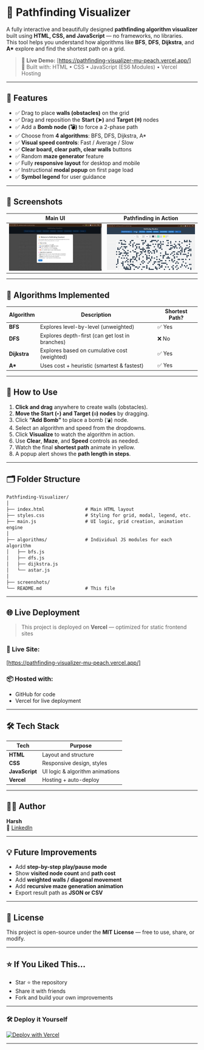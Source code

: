 
# 🧠 Pathfinding Visualizer

A fully interactive and beautifully designed **pathfinding algorithm visualizer** built using **HTML, CSS, and JavaScript** — no frameworks, no libraries.  
This tool helps you understand how algorithms like **BFS**, **DFS**, **Dijkstra**, and **A\*** explore and find the shortest path on a grid.

> 🔗 **Live Demo:** [https://pathfinding-visualizer-mu-peach.vercel.app/]  
> 🧰 Built with: HTML • CSS • JavaScript (ES6 Modules) • Vercel Hosting

---

## 🎯 Features

- ✅ Drag to place **walls (obstacles)** on the grid  
- ✅ Drag and reposition the **Start (➤)** and **Target (⍟)** nodes  
- ✅ Add a **Bomb node (💣)** to force a 2-phase path  
- ✅ Choose from **4 algorithms**: BFS, DFS, Dijkstra, A*  
- ✅ **Visual speed controls**: Fast / Average / Slow  
- ✅ **Clear board, clear path, clear walls** buttons  
- ✅ Random **maze generator** feature  
- ✅ Fully **responsive layout** for desktop and mobile  
- ✅ Instructional **modal popup** on first page load  
- ✅ **Symbol legend** for user guidance

---

## 📸 Screenshots

| Main UI                     | Pathfinding in Action         |
|-----------------------------|-------------------------------|
| ![](screenshots/ui.png)     | ![](screenshots/visualize.gif) |

---

## 🧠 Algorithms Implemented

| Algorithm    | Description                                       | Shortest Path? |
|--------------|---------------------------------------------------|----------------|
| **BFS**      | Explores level-by-level (unweighted)              | ✅ Yes         |
| **DFS**      | Explores depth-first (can get lost in branches)   | ❌ No          |
| **Dijkstra** | Explores based on cumulative cost (weighted)      | ✅ Yes         |
| **A\***     | Uses cost + heuristic (smartest & fastest)        | ✅ Yes         |

---

## 🚀 How to Use

1. **Click and drag** anywhere to create walls (obstacles).  
2. **Move the Start (`➤`) and Target (`⍟`) nodes** by dragging.  
3. Click **“Add Bomb”** to place a bomb (`💣`) node.  
4. Select an algorithm and speed from the dropdowns.  
5. Click **Visualize** to watch the algorithm in action.  
6. Use **Clear**, **Maze**, and **Speed** controls as needed.  
7. Watch the final **shortest path** animate in yellow.  
8. A popup alert shows the **path length in steps**.

---

## 🗂️ Folder Structure

```
Pathfinding-Visualizer/
│
├── index.html               # Main HTML layout
├── styles.css               # Styling for grid, modal, legend, etc.
├── main.js                  # UI logic, grid creation, animation engine
│
├── algorithms/              # Individual JS modules for each algorithm
│   ├── bfs.js
│   ├── dfs.js
│   ├── dijkstra.js
│   └── astar.js
│
├── screenshots/             
└── README.md                # This file
```

---

## 🌐 Live Deployment

> This project is deployed on **Vercel** — optimized for static frontend sites

### 🔗 Live Site:  
[https://pathfinding-visualizer-mu-peach.vercel.app/]

### 📦 Hosted with:  
- GitHub for code  
- Vercel for live deployment

---

## 🛠 Tech Stack

| Tech         | Purpose                         |
|--------------|----------------------------------|
| **HTML**     | Layout and structure             |
| **CSS**      | Responsive design, styles        |
| **JavaScript** | UI logic & algorithm animations |
| **Vercel**   | Hosting + auto-deploy            |

---

## 🧑‍💻 Author

**Harsh**  
🔗 [LinkedIn](https://www.linkedin.com/in/rharsh9162/)  

---

## 💡 Future Improvements

- Add **step-by-step play/pause mode**  
- Show **visited node count** and **path cost**  
- Add **weighted walls / diagonal movement**  
- Add **recursive maze generation animation**  
- Export result path as **JSON or CSV**

---

## 📄 License

This project is open-source under the **MIT License** — free to use, share, or modify.

---

## ⭐ If You Liked This...

- Star ⭐ the repository  
- Share it with friends  
- Fork and build your own improvements  

---

### 🛠 Deploy it Yourself

[![Deploy with Vercel](https://vercel.com/button)](https://vercel.com/)

---

